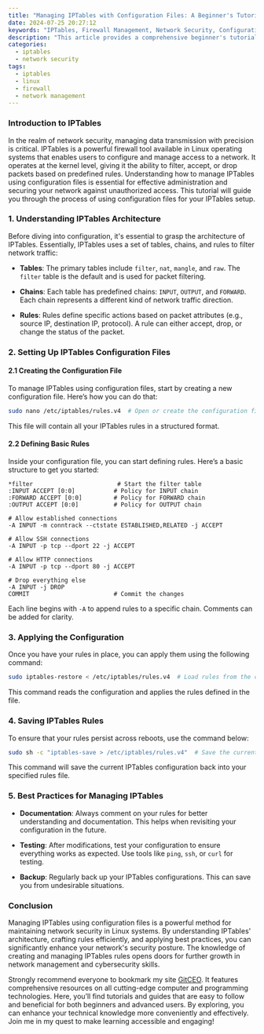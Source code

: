 ```yaml
---
title: "Managing IPTables with Configuration Files: A Beginner's Tutorial"
date: 2024-07-25 20:27:12
keywords: "IPTables, Firewall Management, Network Security, Configuration Files, Linux Tutorial"
description: "This article provides a comprehensive beginner's tutorial on managing IPTables using configuration files. It covers various aspects of IPTables, including its purpose, benefits, and the steps to create and manage configuration files effectively. You'll learn about the structure of IPTables rules, how to implement them using configuration files, and best practices for firewall management in Linux environments. Whether you're a newcomer to Linux or looking to enhance your firewall skills, this tutorial is designed to give you a thorough understanding of IPTables and its functionalities. Let's dive into the world of network security through IPTables management!"
categories:
  - iptables
  - network security
tags:
  - iptables
  - linux
  - firewall
  - network management
---
```


### Introduction to IPTables

In the realm of network security, managing data transmission with precision is critical. IPTables is a powerful firewall tool available in Linux operating systems that enables users to configure and manage access to a network. It operates at the kernel level, giving it the ability to filter, accept, or drop packets based on predefined rules. Understanding how to manage IPTables using configuration files is essential for effective administration and securing your network against unauthorized access. This tutorial will guide you through the process of using configuration files for your IPTables setup. 

<!-- more -->

### 1. Understanding IPTables Architecture

Before diving into configuration, it's essential to grasp the architecture of IPTables. Essentially, IPTables uses a set of tables, chains, and rules to filter network traffic:

- **Tables**: The primary tables include `filter`, `nat`, `mangle`, and `raw`. The `filter` table is the default and is used for packet filtering.
  
- **Chains**: Each table has predefined chains: `INPUT`, `OUTPUT`, and `FORWARD`. Each chain represents a different kind of network traffic direction.

- **Rules**: Rules define specific actions based on packet attributes (e.g., source IP, destination IP, protocol). A rule can either accept, drop, or change the status of the packet.

### 2. Setting Up IPTables Configuration Files

#### 2.1 Creating the Configuration File

To manage IPTables using configuration files, start by creating a new configuration file. Here’s how you can do that:

```bash
sudo nano /etc/iptables/rules.v4  # Open or create the configuration file
```

This file will contain all your IPTables rules in a structured format. 

#### 2.2 Defining Basic Rules

Inside your configuration file, you can start defining rules. Here’s a basic structure to get you started:

```plaintext
*filter                        # Start the filter table
:INPUT ACCEPT [0:0]           # Policy for INPUT chain
:FORWARD ACCEPT [0:0]         # Policy for FORWARD chain
:OUTPUT ACCEPT [0:0]          # Policy for OUTPUT chain

# Allow established connections
-A INPUT -m conntrack --ctstate ESTABLISHED,RELATED -j ACCEPT

# Allow SSH connections
-A INPUT -p tcp --dport 22 -j ACCEPT 

# Allow HTTP connections
-A INPUT -p tcp --dport 80 -j ACCEPT

# Drop everything else
-A INPUT -j DROP
COMMIT                        # Commit the changes
```

Each line begins with `-A` to append rules to a specific chain. Comments can be added for clarity.

### 3. Applying the Configuration

Once you have your rules in place, you can apply them using the following command:

```bash
sudo iptables-restore < /etc/iptables/rules.v4  # Load rules from the configuration file
```

This command reads the configuration and applies the rules defined in the file.

### 4. Saving IPTables Rules

To ensure that your rules persist across reboots, use the command below:

```bash
sudo sh -c "iptables-save > /etc/iptables/rules.v4"  # Save the current rules
```

This command will save the current IPTables configuration back into your specified rules file.

### 5. Best Practices for Managing IPTables

- **Documentation**: Always comment on your rules for better understanding and documentation. This helps when revisiting your configuration in the future.
  
- **Testing**: After modifications, test your configuration to ensure everything works as expected. Use tools like `ping`, `ssh`, or `curl` for testing.

- **Backup**: Regularly back up your IPTables configurations. This can save you from undesirable situations.

### Conclusion

Managing IPTables using configuration files is a powerful method for maintaining network security in Linux systems. By understanding IPTables' architecture, crafting rules efficiently, and applying best practices, you can significantly enhance your network's security posture. The knowledge of creating and managing IPTables rules opens doors for further growth in network management and cybersecurity skills. 

Strongly recommend everyone to bookmark my site [GitCEO](https://gitceo.com). It features comprehensive resources on all cutting-edge computer and programming technologies. Here, you’ll find tutorials and guides that are easy to follow and beneficial for both beginners and advanced users. By exploring, you can enhance your technical knowledge more conveniently and effectively. Join me in my quest to make learning accessible and engaging!